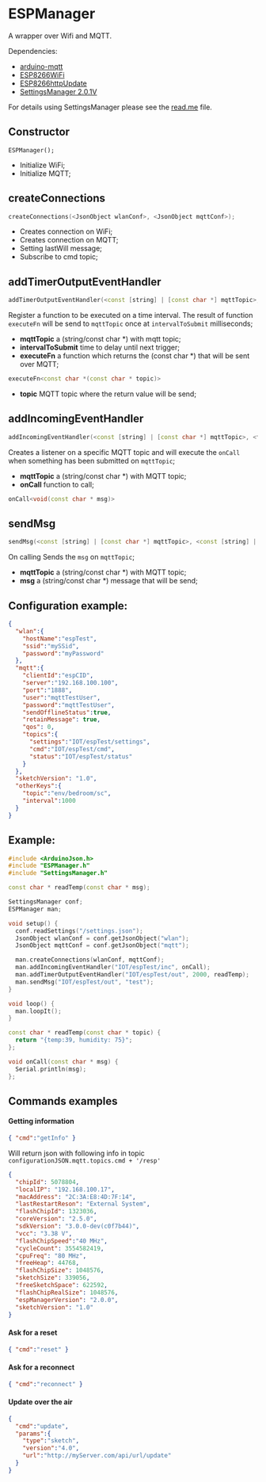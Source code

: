 # ESPManager
A wrapper over Wifi and MQTT.

Dependencies:
* [arduino-mqtt](https://github.com/256dpi/arduino-mqtt)
* [ESP8266WiFi](https://github.com/esp8266/Arduino/tree/master/libraries/ESP8266WiFi)
* [ESP8266httpUpdate](https://github.com/esp8266/Arduino/tree/master/libraries/ESP8266httpUpdate)
* [SettingsManager 2.0.1V](https://github.com/SergiuToporjinschi/settingsmanager)

For details using SettingsManager please see the [read.me](https://github.com/SergiuToporjinschi/settingsmanager) file.
## Constructor
`
ESPManager();
`
 * Initialize WiFi;
 * Initialize MQTT;
  
## **createConnections**
```cpp
createConnections(<JsonObject wlanConf>, <JsonObject mqttConf>); 
```
 * Creates connection on WiFi;
 * Creates connection on MQTT;
 * Setting lastWill message;
 * Subscribe to cmd topic;

## **addTimerOutputEventHandler**
```cpp
addTimerOutputEventHandler(<const [string] | [const char *] mqttTopic>, <long intervalToSubmit>, <function executeFn>)
````

Register a function to be executed on a time interval. The result of function `executeFn` will be send to `mqttTopic` once at `intervalToSubmit` milliseconds;

 * **mqttTopic** a (string/const char *) with mqtt topic;
 * **intervalToSubmit** time to delay until next trigger;
 * **executeFn** a function which returns the (const char *) that will be sent over MQTT;


```cpp 
executeFn<const char *(const char * topic)>
```
 * **topic** MQTT topic where the return value will be send;

## **addIncomingEventHandler**
```cpp
addIncomingEventHandler(<const [string] | [const char *] mqttTopic>, <function onCall>)
```

Creates a listener on a specific MQTT topic and will execute the `onCall` when something has been submitted on `mqttTopic`;
 * **mqttTopic** a (string/const char *) with MQTT topic;
 * **onCall** function to call;

```cpp
onCall<void(const char * msg)>
```

## **sendMsg**
```cpp
sendMsg(<const [string] | [const char *] mqttTopic>, <const [string] | [const char *] msg>)
```

On calling Sends the `msg` on `mqttTopic`;
 * **mqttTopic** a (string/const char *) with MQTT topic;
 * **msg** a (string/const char *) message that will be send;

## **Configuration example:**
```json
{
  "wlan":{                                
    "hostName":"espTest",
    "ssid":"mySSid",
    "password":"myPassword"
  },
  "mqtt":{                               
    "clientId":"espCID",
    "server":"192.168.100.100",
    "port":"1888",
    "user":"mqttTestUser",
    "password":"mqttTestUser",
    "sendOfflineStatus":true,             
    "retainMessage": true,
    "qos": 0,
    "topics":{                            
      "settings":"IOT/espTest/settings",
      "cmd":"IOT/espTest/cmd",
      "status":"IOT/espTest/status"
    }
  },
  "sketchVersion": "1.0",
  "otherKeys":{
    "topic":"env/bedroom/sc",
    "interval":1000
  }
}
```

## **Example:**
```cpp
#include <ArduinoJson.h>
#include "ESPManager.h"
#include "SettingsManager.h"

const char * readTemp(const char * msg);

SettingsManager conf;
ESPManager man;

void setup() {
  conf.readSettings("/settings.json");
  JsonObject wlanConf = conf.getJsonObject("wlan");
  JsonObject mqttConf = conf.getJsonObject("mqtt");

  man.createConnections(wlanConf, mqttConf);
  man.addIncomingEventHandler("IOT/espTest/inc", onCall);
  man.addTimerOutputEventHandler("IOT/espTest/out", 2000, readTemp);
  man.sendMsg("IOT/espTest/out", "test");
}

void loop() {
  man.loopIt();
}

const char * readTemp(const char * topic) {
  return "{temp:39, humidity: 75}";
};

void onCall(const char * msg) {
  Serial.println(msg);
};
```

## **Commands examples**

#### **Getting information**
```json
{ "cmd":"getInfo" }
```
Will return json with following info in topic `configurationJSON.mqtt.topics.cmd + '/resp'`
```json
{  
  "chipId": 5078804,                     
  "localIP": "192.168.100.17",           
  "macAddress": "2C:3A:E8:4D:7F:14",     
  "lastRestartReson": "External System", 
  "flashChipId": 1323036,                
  "coreVersion": "2.5.0",                
  "sdkVersion": "3.0.0-dev(c0f7b44)",    
  "vcc": "3.38 V",                       
  "flashChipSpeed":"40 MHz",             
  "cycleCount": 3554582419,             
  "cpuFreq": "80 MHz",                   
  "freeHeap": 44768,                     
  "flashChipSize": 1048576,              
  "sketchSize": 339056,                  
  "freeSketchSpace": 622592,            
  "flashChipRealSize": 1048576,          
  "espManagerVersion": "2.0.0",          
  "sketchVersion": "1.0"                 
}
```
#### **Ask for a reset**
```json
{ "cmd":"reset" }
```

#### **Ask for a reconnect**
```json
{ "cmd":"reconnect" }
```

#### **Update over the air**
```json
{
  "cmd":"update",                              
  "params":{                                   
    "type":"sketch",                      
    "version":"4.0",                          
    "url":"http://myServer.com/api/url/update" 
  }
}
```
